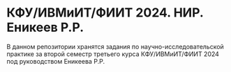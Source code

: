 # КФУ/ИВМиИТ/ФИИТ 2024. НИР. Еникеев Р.Р.
В данном репозитории хранятся задания по научно-исследовательской практике за второй семестр третьего курса КФУ/ИВМиИТ/ФИИТ 2024 под руководством Еникеева Р.Р.
